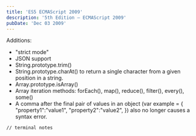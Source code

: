 ```yaml
---
title: 'ES5 ECMAScript 2009'
description: '5th Edition – ECMAScript 2009'
pubDate: 'Dec 03 2009'
---
```


Additions:
- "strict mode"
- JSON support
- String.prototype.trim()
- String.prototype.charAt() to return a single character from a given position in a string.
- Array.prototype.isArray()
- Array iteration methods: forEach(), map(), reduce(), filter(), every(), some()
- A comma after the final pair of values in an object (var example = { "property1":"value1", "property2":"value2", }) also no longer causes a syntax error.

```bash
// terminal notes
```
